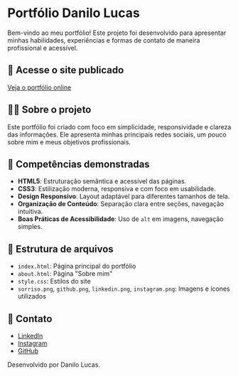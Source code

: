 # Portfólio Danilo Lucas

Bem-vindo ao meu portfólio! Este projeto foi desenvolvido para apresentar minhas habilidades, experiências e formas de contato de maneira profissional e acessível.

## 🔗 Acesse o site publicado

[Veja o portfólio online](https://danilolucaxs.github.io/apresentacao.dan/)

## 🧑‍💻 Sobre o projeto

Este portfólio foi criado com foco em simplicidade, responsividade e clareza das informações. Ele apresenta minhas principais redes sociais, um pouco sobre mim e meus objetivos profissionais.

## 🚀 Competências demonstradas

- **HTML5**: Estruturação semântica e acessível das páginas.
- **CSS3**: Estilização moderna, responsiva e com foco em usabilidade.
- **Design Responsivo**: Layout adaptável para diferentes tamanhos de tela.
- **Organização de Conteúdo**: Separação clara entre seções, navegação intuitiva.
- **Boas Práticas de Acessibilidade**: Uso de `alt` em imagens, navegação simples.


## 📁 Estrutura de arquivos

- `index.html`: Página principal do portfólio
- `about.html`: Página "Sobre mim"
- `style.css`: Estilos do site
- `sorriso.png`, `github.png`, `linkedin.png`, `instagram.png`: Imagens e ícones utilizados

## 📲 Contato

- [LinkedIn](https://www.linkedin.com/in/danilolucaswork/)
- [Instagram](https://www.instagram.com/dannl______)
- [GitHub](https://github.com/)


Desenvolvido por Danilo Lucas.
